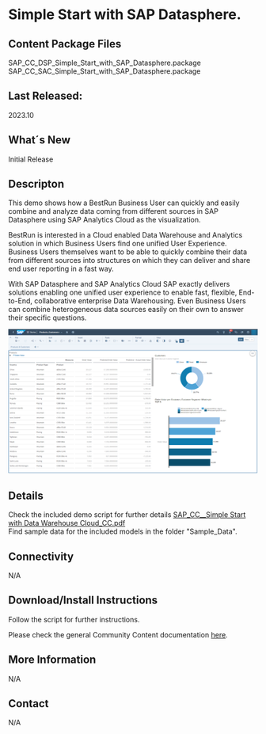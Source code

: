 # Simple Start with SAP Datasphere.

## Content Package Files
SAP_CC_DSP_Simple_Start_with_SAP_Datasphere.package<br>
SAP_CC_SAC_Simple_Start_with_SAP_Datasphere.package

## Last Released:
2023.10

## What´s New
Initial Release

## Descripton
This demo shows how a BestRun Business User can quickly and easily combine and analyze data coming from different sources in SAP Datasphere using SAP Analytics Cloud as the visualization.

BestRun is interested in a Cloud enabled Data Warehouse and Analytics solution in which Business Users find one unified User Experience. Business Users themselves want to be able to quickly combine their data from different sources into structures on which they can deliver and share end user reporting in a fast way.

With SAP Datasphere and SAP Analytics Cloud SAP exactly delivers solutions enabling one unified user experience to enable fast, flexible, End-to-End, collaborative enterprise Data Warehousing. Even Business Users can combine heterogeneous data sources easily on their own to answer their specific questions.

![Simple Start with SAP Datasphere](Simple_Start_with_SAP_Datasphere_Screenshot.png)

## Details
Check the included demo script for further details [SAP_CC__Simple Start with Data Warehouse Cloud_CC.pdf](https://github.com/SAP-samples/analytics-cloud-datasphere-community-content/blob/main/SAP_CC_Simple_Start_with_SAP_Datasphere/SAP_CC_Simple%20Start%20with%20Data%20Warehouse%20Cloud_CC.pdf)<br>
Find sample data for the included models in the folder "Sample_Data".
## Connectivity
N/A

## Download/Install Instructions
Follow the script for further instructions.

Please check the general Community Content documentation [here](https://help.sap.com/docs/SAP_ANALYTICS_CLOUD/42093f14b43c485fbe3adbbe81eff6c8/ef516563b3fe4c69b6f718f17ed94cdf.html).

## More Information
N/A

## Contact
N/A

